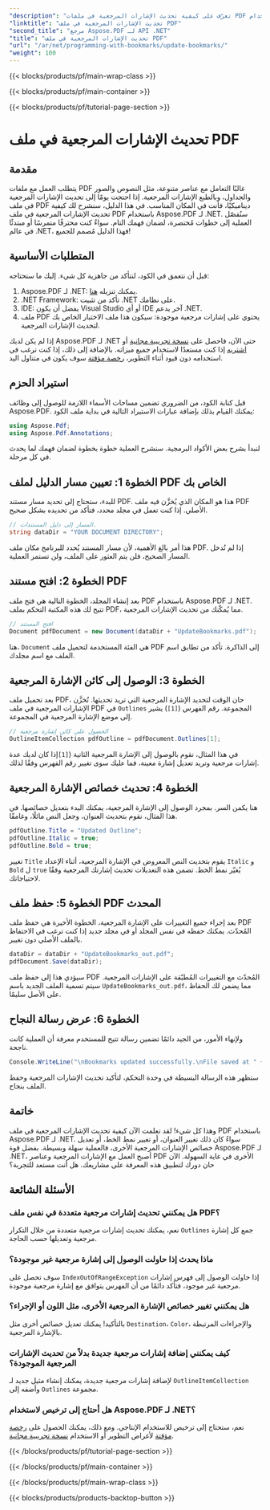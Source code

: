 ```yaml
---
"description": "تعرّف على كيفية تحديث الإشارات المرجعية في ملفات PDF باستخدام Aspose.PDF لـ .NET من خلال هذا الدليل. مثالي للمطورين الذين يرغبون في تعديل إشارات PDF المرجعية بفعالية."
"linktitle": "تحديث الإشارات المرجعية في ملف PDF"
"second_title": "مرجع Aspose.PDF لـ API .NET"
"title": "تحديث الإشارات المرجعية في ملف PDF"
"url": "/ar/net/programming-with-bookmarks/update-bookmarks/"
"weight": 100
---
```


{{< blocks/products/pf/main-wrap-class >}}

{{< blocks/products/pf/main-container >}}

{{< blocks/products/pf/tutorial-page-section >}}

# تحديث الإشارات المرجعية في ملف PDF

## مقدمة

يتطلب العمل مع ملفات PDF غالبًا التعامل مع عناصر متنوعة، مثل النصوص والصور والجداول، وبالطبع الإشارات المرجعية. إذا احتجت يومًا إلى تحديث الإشارات المرجعية في ملف PDF ديناميكيًا، فأنت في المكان المناسب. في هذا الدليل، سنشرح لك كيفية تحديث الإشارات المرجعية في ملف PDF باستخدام Aspose.PDF لـ .NET. سنُفصّل العملية إلى خطوات مُختصرة، لضمان فهمك التام. سواءً كنت محترفًا متمرسًا أو مبتدئًا في عالم .NET، فهذا الدليل مُصمم للجميع!

## المتطلبات الأساسية

قبل أن نتعمق في الكود، لنتأكد من جاهزية كل شيء. إليك ما ستحتاجه:

1. Aspose.PDF لـ .NET: يمكنك تنزيله [هنا](https://releases.aspose.com/pdf/net/).
2. .NET Framework: تأكد من تثبيت .NET على نظامك.
3. IDE: يفضل أن يكون Visual Studio أو أي IDE آخر يدعم .NET.
4. ملف PDF يحتوي على إشارات مرجعية موجودة: سيكون هذا ملف الاختبار الخاص بك لتحديث الإشارات المرجعية.

إذا لم يكن لديك Aspose.PDF لـ .NET حتى الآن، فاحصل على [نسخة تجريبية مجانية](https://releases.aspose.com/) أو [اشتريه](https://purchase.aspose.com/buy) إذا كنت مستعدًا لاستخدام جميع ميزاته. بالإضافة إلى ذلك، إذا كنت ترغب في استخدامه دون قيود أثناء التطوير، [رخصة مؤقتة](https://purchase.aspose.com/temporary-license/) سوف يكون في متناول اليد.

## استيراد الحزم

قبل كتابة الكود، من الضروري تضمين مساحات الأسماء اللازمة للوصول إلى وظائف Aspose.PDF. يمكنك القيام بذلك بإضافة عبارات الاستيراد التالية في بداية ملف الكود:

```csharp
using Aspose.Pdf;
using Aspose.Pdf.Annotations;
```

لنبدأ بشرح بعض الأكواد البرمجية. سنشرح العملية خطوة بخطوة لضمان فهمك لما يحدث في كل مرحلة.

## الخطوة 1: تعيين مسار الدليل لملف PDF الخاص بك

للبدء، ستحتاج إلى تحديد مسار مستند PDF. هذا هو المكان الذي يُخزَّن فيه ملف PDF الأصلي. إذا كنت تعمل في مجلد محدد، فتأكد من تحديده بشكل صحيح.

```csharp
// المسار إلى دليل المستندات.
string dataDir = "YOUR DOCUMENT DIRECTORY";
```

هذا أمر بالغ الأهمية، لأن مسار المستند يُحدد للبرنامج مكان ملف PDF. إذا لم تُدخل المسار الصحيح، فلن يتم العثور على الملف، ولن تستمر العملية.

## الخطوة 2: افتح مستند PDF

بعد إنشاء المجلد، الخطوة التالية هي فتح ملف PDF باستخدام Aspose.PDF لـ .NET. تتيح لك هذه المكتبة التحكم بملف PDF، مما يُمكّنك من تحديث الإشارات المرجعية.

```csharp
// افتح المستند
Document pdfDocument = new Document(dataDir + "UpdateBookmarks.pdf");
```

هنا، `Document` هي الفئة المستخدمة لتحميل ملف PDF إلى الذاكرة. تأكد من تطابق اسم الملف مع اسم مجلدك. 

## الخطوة 3: الوصول إلى كائن الإشارة المرجعية

بعد تحميل ملف PDF، حان الوقت لتحديد الإشارة المرجعية التي تريد تحديثها. تُخزَّن الإشارات المرجعية في ملف PDF في `Outlines` المجموعة. رقم الفهرس (`[1]`) يشير إلى موضع الإشارة المرجعية في المجموعة.

```csharp
// الحصول على كائن إشارة مرجعية
OutlineItemCollection pdfOutline = pdfDocument.Outlines[1];
```

في هذا المثال، نقوم بالوصول إلى الإشارة المرجعية الثانية (`[1]`إذا كان لديك عدة إشارات مرجعية وتريد تعديل إشارة معينة، فما عليك سوى تغيير رقم الفهرس وفقًا لذلك.

## الخطوة 4: تحديث خصائص الإشارة المرجعية

هنا يكمن السر. بمجرد الوصول إلى الإشارة المرجعية، يمكنك البدء بتعديل خصائصها. في هذا المثال، نقوم بتحديث العنوان، وجعل النص مائلًا، وغامقًا.

```csharp
pdfOutline.Title = "Updated Outline";
pdfOutline.Italic = true;
pdfOutline.Bold = true;
```

تغيير `Title` يقوم بتحديث النص المعروض في الإشارة المرجعية، أثناء الإعداد `Italic` و `Bold` ل `true` يُغيّر نمط الخط. تضمن هذه التعديلات تحديث إشارتك المرجعية وفقًا لاحتياجاتك.

## الخطوة 5: حفظ ملف PDF المحدث

بعد إجراء جميع التغييرات على الإشارة المرجعية، الخطوة الأخيرة هي حفظ ملف PDF المُحدّث. يمكنك حفظه في نفس المجلد أو في مجلد جديد إذا كنت ترغب في الاحتفاظ بالملف الأصلي دون تغيير.

```csharp
dataDir = dataDir + "UpdateBookmarks_out.pdf";
pdfDocument.Save(dataDir);
```

سيؤدي هذا إلى حفظ ملف PDF المُحدّث مع التغييرات المُطبّقة على الإشارات المرجعية. سيتم تسمية الملف الجديد باسم `UpdateBookmarks_out.pdf`، مما يضمن لك الحفاظ على الأصل سليمًا.

## الخطوة 6: عرض رسالة النجاح

ولإنهاء الأمور، من الجيد دائمًا تضمين رسالة تتيح للمستخدم معرفة أن العملية كانت ناجحة.

```csharp
Console.WriteLine("\nBookmarks updated successfully.\nFile saved at " + dataDir);
```

ستظهر هذه الرسالة البسيطة في وحدة التحكم، لتأكيد تحديث الإشارات المرجعية وحفظ الملف بنجاح.

## خاتمة

وهذا كل شيء! لقد تعلمت الآن كيفية تحديث الإشارات المرجعية في ملف PDF باستخدام Aspose.PDF لـ .NET. سواءً كان ذلك تغيير العنوان، أو تغيير نمط الخط، أو تعديل خصائص الإشارات المرجعية الأخرى، فالعملية سهلة وبسيطة. بفضل قوة Aspose.PDF لـ .NET، أصبح العمل مع الإشارات المرجعية وعناصر PDF الأخرى في غاية السهولة. الآن حان دورك لتطبيق هذه المعرفة على مشاريعك. هل أنت مستعد للتجربة؟

## الأسئلة الشائعة

### هل يمكنني تحديث إشارات مرجعية متعددة في نفس ملف PDF؟  
نعم، يمكنك تحديث إشارات مرجعية متعددة من خلال التكرار `Outlines` جمع كل إشارة مرجعية وتعديلها حسب الحاجة.

### ماذا يحدث إذا حاولت الوصول إلى إشارة مرجعية غير موجودة؟  
سوف تحصل على `IndexOutOfRangeException` إذا حاولت الوصول إلى فهرس إشارات مرجعية غير موجود، فتأكد دائمًا من أن الفهرس يتوافق مع إشارة مرجعية موجودة.

### هل يمكنني تغيير خصائص الإشارة المرجعية الأخرى، مثل اللون أو الإجراء؟  
بالتأكيد! يمكنك تعديل خصائص أخرى مثل `Destination`، `Color`، والإجراءات المرتبطة بالإشارة المرجعية.

### كيف يمكنني إضافة إشارات مرجعية جديدة بدلاً من تحديث الإشارات المرجعية الموجودة؟  
لإضافة إشارات مرجعية جديدة، يمكنك إنشاء مثيل جديد لـ `OutlineItemCollection` وأضفه إلى `Outlines` مجموعة.

### هل أحتاج إلى ترخيص لاستخدام Aspose.PDF لـ .NET؟  
نعم، ستحتاج إلى ترخيص للاستخدام الإنتاجي. ومع ذلك، يمكنك الحصول على [رخصة مؤقتة](https://purchase.aspose.com/temporary-license/) لأغراض التطوير أو الاستخدام [نسخة تجريبية مجانية](https://releases.aspose.com/).

{{< /blocks/products/pf/tutorial-page-section >}}

{{< /blocks/products/pf/main-container >}}

{{< /blocks/products/pf/main-wrap-class >}}

{{< blocks/products/products-backtop-button >}}
